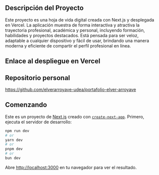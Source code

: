 ## Descripción del Proyecto
Este proyecto es una hoja de vida digital creada con Next.js y desplegada en Vercel. La aplicación muestra de forma interactiva y atractiva la trayectoria profesional, académica y personal, incluyendo formación, habilidades y proyectos destacados. Está pensada para ser veloz, adaptable a cualquier dispositivo y fácil de usar, brindando una manera moderna y eficiente de compartir el perfil profesional en línea.

## Enlace al despliegue en Vercel

## Repositorio personal
https://github.com/elverarroyave-udea/portafolio-elver-arroyave

## Comenzando
Este es un proyecto de [Next.js](https://nextjs.org) creado con [`create-next-app`](https://nextjs.org/docs/pages/api-reference/create-next-app).
Primero, ejecuta el servidor de desarrollo:

```bash
npm run dev
# or
yarn dev
# or
pnpm dev
# or
bun dev
```

Abre [http://localhost:3000](http://localhost:3000) en tu navegador para ver el resultado.